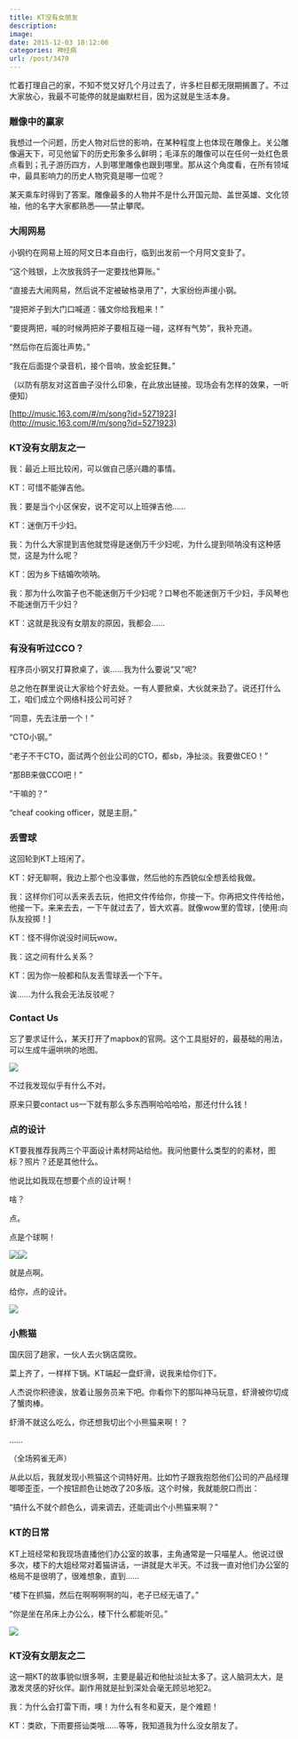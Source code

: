 ```yaml
---
title: KT没有女朋友
description: 
image: 
date: 2015-12-03 18:12:00
categories: 神经病
url: /post/3470
---
```


忙着打理自己的家，不知不觉又好几个月过去了，许多栏目都无限期搁置了。不过大家放心，我最不可能停的就是幽默栏目，因为这就是生活本身。

### 雕像中的赢家

我想过一个问题，历史人物对后世的影响，在某种程度上也体现在雕像上。关公雕像遍天下，可见他留下的历史形象多么鲜明；毛泽东的雕像可以在任何一处红色景点看到；孔子游历四方，人到哪里雕像也跟到哪里。那从这个角度看，在所有领域中，最具影响力的历史人物究竟是哪一位呢？

某天乘车时得到了答案。雕像最多的人物并不是什么开国元勋、盖世英雄、文化领袖，他的名字大家都熟悉——禁止攀爬。

### 大闹网易

小钢约在网易上班的阿文日本自由行，临到出发前一个月阿文变卦了。

“这个贱银，上次放我鸽子一定要找他算账。”

“直接去大闹网易，然后说不定被破格录用了”，大家纷纷声援小钢。

“提把斧子到大门口喊道：骚文你给我粗来！”

“要提两把，喊的时候两把斧子要相互碰一碰，这样有气势”，我补充道。

“然后你在后面壮声势。”

“我在后面提个录音机，接个音响，放金蛇狂舞。”

（以防有朋友对这首曲子没什么印象，在此放出链接。现场会有怎样的效果，一听便知）

[http://music.163.com/#/m/song?id=5271923](http://music.163.com/#/m/song?id=5271923)

### KT没有女朋友之一

我：最近上班比较闲，可以做自己感兴趣的事情。

KT：可惜不能弹吉他。

我：要是当个小区保安，说不定可以上班弹吉他…… 

KT：迷倒万千少妇。

我：为什么大家提到吉他就觉得是迷倒万千少妇呢，为什么提到唢呐没有这种感觉，这是为什么呢？

KT：因为乡下结婚吹唢呐。

我：那为什么吹笛子也不能迷倒万千少妇呢？口琴也不能迷倒万千少妇，手风琴也不能迷倒万千少妇？

KT：这就是我没有女朋友的原因，我都会……

### 有没有听过CCO？

程序员小钢又打算掀桌了，诶……我为什么要说“又”呢?

总之他在群里说让大家给个好去处。一有人要掀桌，大伙就来劲了。说还打什么工，咱们成立个网络科技公司可好？

“同意，先去注册一个！”

“CTO小钢。”

“老子不干CTO，面试两个创业公司的CTO，都sb，净扯淡。我要做CEO！”

“那BB来做CCO吧！”

“干嘛的？”

“cheaf cooking officer，就是主厨。”

### 丢雪球

这回轮到KT上班闲了。

KT：好无聊啊，我边上那个也没事做，然后他的东西貌似全想丢给我做。

我：这样你们可以丢来丢去玩，他把文件传给你，你接一下。你再把文件传给他，他接一下。来来去去，一下午就过去了，皆大欢喜。就像wow里的雪球，[使用:向队友投掷！]

KT：怪不得你说没时间玩wow。

我：这之间有什么关系？

KT：因为你一般都和队友丢雪球丢一个下午。

诶……为什么我会无法反驳呢？

### Contact Us

忘了要求证什么，某天打开了mapbox的官网。这个工具挺好的，最基础的用法，可以生成牛逼哄哄的地图。

![](https://cdn.victor42.work/posts/2015-12/12-03/1.png)

不过我发现似乎有什么不对。

原来只要contact us一下就有那么多东西啊哈哈哈哈，那还付什么钱！

### 点的设计

KT要我推荐我两三个平面设计素材网站给他。我问他要什么类型的的素材，图标？照片？还是其他什么。

他说比如我现在想要个点的设计啊！

啥？

点。

点是个球啊！

![](https://cdn.victor42.work/posts/2015-12/12-03/2.png)![](https://cdn.victor42.work/posts/2015-12/12-03/3.jpg)

就是点啊。

给你，点的设计。

![](https://cdn.victor42.work/posts/2015-12/12-03/4.png)

### 小熊猫

国庆回了趟家，一伙人去火锅店腐败。

菜上齐了，一样样下锅。KT端起一盘虾滑，说我来给你们下。

人杰说你积德诶，放着让服务员来下吧。你看你下的那叫神马玩意，虾滑被你切成了蟹肉棒。

虾滑不就这么吃么，你还想我切出个小熊猫来啊！？

……

（全场鸦雀无声）

从此以后，我就发现小熊猫这个词特好用。比如竹子跟我抱怨他们公司的产品经理唧唧歪歪，一个按钮颜色让她改了20多版。这个时候，我就能脱口而出：

“搞什么不就个颜色么，调来调去，还能调出个小熊猫来啊？”

### KT的日常

KT上班经常和我现场直播他们办公室的故事，主角通常是一只喵星人。他说过很多次，楼下的大姐经常对着猫讲话，一讲就是大半天。不过我一直对他们办公室的格局不是很明了，很难想象，直到……

“楼下在抓猫，然后在啊啊啊啊的叫，老子已经无语了。”

“你是坐在吊床上办公么，楼下什么都能听见。”

![](https://cdn.victor42.work/posts/2015-12/12-03/5.png)

### KT没有女朋友之二

这一期KT的故事貌似很多啊，主要是最近和他扯淡扯太多了。这人脑洞太大，是激发灵感的好伙伴。副作用就是扯到深处会毫无顾忌地犯2。

我：为什么会打雷下雨，噢！为什么有冬和夏天，是个难题！

KT：类欧，下雨要搭讪类哦……等等，我知道我为什么没女朋友了。